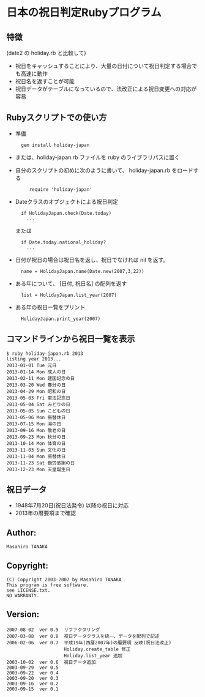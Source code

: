 # 日本の祝日判定Rubyプログラム

## 特徴
(date2 の holiday.rb と比較して)
* 祝日をキャッシュすることにより、大量の日付について祝日判定する場合でも高速に動作
* 祝日名を返すことが可能
* 祝日データがテーブルになっているので、法改正による祝日変更への対応が容易

## Rubyスクリプトでの使い方

* 準備

        gem install holiday-japan

 * または、holiday-japan.rb ファイルを ruby のライブラリパスに置く
 * 自分のスクリプトの初めに次のように書いて、 holiday-japan.rb をロードする

            require 'holiday-japan'

* Dateクラスのオブジェクトによる祝日判定

        if HolidayJapan.check(Date.today)
          ...

  または

        if Date.today.national_holiday?
          ...

* 日付が祝日の場合は祝日名を返し、祝日でなければ nil を返す。

        name = HolidayJapan.name(Date.new(2007,3,22))

* ある年について、 [日付, 祝日名] の配列を返す

        list = HolidayJapan.list_year(2007)

* ある年の祝日一覧をプリント

        HolidayJapan.print_year(2007)

## コマンドラインから祝日一覧を表示

	$ ruby holiday-japan.rb 2013
	listing year 2013...
	2013-01-01 Tue 元日
	2013-01-14 Mon 成人の日
	2013-02-11 Mon 建国記念の日
	2013-03-20 Wed 春分の日
	2013-04-29 Mon 昭和の日
	2013-05-03 Fri 憲法記念日
	2013-05-04 Sat みどりの日
	2013-05-05 Sun こどもの日
	2013-05-06 Mon 振替休日
	2013-07-15 Mon 海の日
	2013-09-16 Mon 敬老の日
	2013-09-23 Mon 秋分の日
	2013-10-14 Mon 体育の日
	2013-11-03 Sun 文化の日
	2013-11-04 Mon 振替休日
	2013-11-23 Sat 勤労感謝の日
	2013-12-23 Mon 天皇誕生日

##  祝日データ

* 1948年7月20日(祝日法発令) 以降の祝日に対応
* 2013年の暦要項まで確認

## Author:
    Masahiro TANAKA

## Copyright:
    (C) Copyright 2003-2007 by Masahiro TANAKA
    This program is free software.
    see LICENSE.txt.
    NO WARRANTY.

## Version:
    2007-08-02  ver 0.9  リファクタリング
    2007-03-08  ver 0.8  祝日データクラスを統一、データを配列で記述
    2006-02-06  ver 0.7  平成19年(西暦2007年)の暦要項 反映(祝日法改正)
                         Holiday.create_table 修正
                         Holiday.list_year 追加
    2003-10-02  ver 0.6  祝日データ追加
    2003-09-29  ver 0.5
    2003-09-22  ver 0.4
    2003-09-20  ver 0.3
    2003-09-16  ver 0.2
    2003-09-15  ver 0.1
